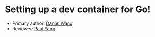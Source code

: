 # Setting up a dev container for Go!

* Primary author: [Daniel Wang](https://github.com/danielwang23)
* Reviewer: [Paul Yang](https://github.com/Paulyang80)